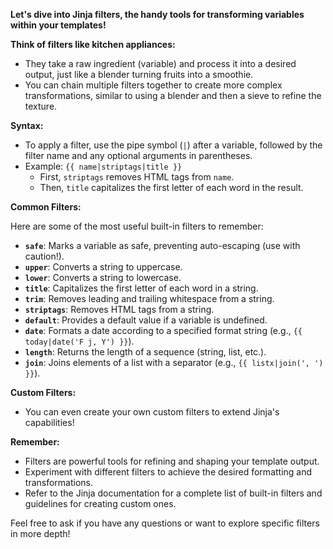  **Let's dive into Jinja filters, the handy tools for transforming variables within your templates!**

**Think of filters like kitchen appliances:**

- They take a raw ingredient (variable) and process it into a desired output, just like a blender turning fruits into a smoothie.
- You can chain multiple filters together to create more complex transformations, similar to using a blender and then a sieve to refine the texture.

**Syntax:**

- To apply a filter, use the pipe symbol (`|`) after a variable, followed by the filter name and any optional arguments in parentheses.
- Example: `{{ name|striptags|title }}`
    - First, `striptags` removes HTML tags from `name`.
    - Then, `title` capitalizes the first letter of each word in the result.

**Common Filters:**

Here are some of the most useful built-in filters to remember:

- **`safe`**: Marks a variable as safe, preventing auto-escaping (use with caution!).
- **`upper`**: Converts a string to uppercase.
- **`lower`**: Converts a string to lowercase.
- **`title`**: Capitalizes the first letter of each word in a string.
- **`trim`**: Removes leading and trailing whitespace from a string.
- **`striptags`**: Removes HTML tags from a string.
- **`default`**: Provides a default value if a variable is undefined.
- **`date`**: Formats a date according to a specified format string (e.g., `{{ today|date('F j, Y') }}`).
- **`length`**: Returns the length of a sequence (string, list, etc.).
- **`join`**: Joins elements of a list with a separator (e.g., `{{ listx|join(', ') }}`).

**Custom Filters:**

- You can even create your own custom filters to extend Jinja's capabilities!

**Remember:**

- Filters are powerful tools for refining and shaping your template output.
- Experiment with different filters to achieve the desired formatting and transformations.
- Refer to the Jinja documentation for a complete list of built-in filters and guidelines for creating custom ones.

Feel free to ask if you have any questions or want to explore specific filters in more depth!
